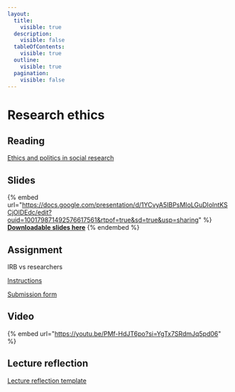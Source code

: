 ```yaml
---
layout:
  title:
    visible: true
  description:
    visible: false
  tableOfContents:
    visible: true
  outline:
    visible: true
  pagination:
    visible: false
---
```


# Research ethics

## Reading

[Ethics and politics in social research](https://drive.google.com/file/d/1GXJKrdLwtPPR-hyWVjLPrQbhwhaPegOF/view?usp=sharing)

## Slides

{% embed url="https://docs.google.com/presentation/d/1YCvyA5IBPsMIoLGuDIolntKSCjOlDEdc/edit?ouid=100179871492576617561&rtpof=true&sd=true&usp=sharing" %}
[**Downloadable slides here**](https://docs.google.com/presentation/d/1YCvyA5IBPsMIoLGuDIolntKSCjOlDEdc/edit?usp=sharing\&ouid=100179871492576617561\&rtpof=true\&sd=true)
{% endembed %}

## Assignment

IRB vs researchers

[Instructions](https://docs.google.com/document/d/1YSlTVZbSqkTVa6_llS-nSwT9q3kWP8W0?rtpof=true\&usp=drive_fs)

[Submission form](https://docs.google.com/document/d/1YbFOW_dq45g7e0NLaYOjJqGNIsJkvfr_?rtpof=true\&usp=drive_fs)

## Video

{% embed url="https://youtu.be/PMf-HdJT6po?si=YgTx7SRdmJq5pd06" %}

## Lecture reflection

[Lecture reflection template](https://docs.google.com/document/d/1QETf-eJa7MOg9gG7vJB24t8j5PCJ3wgy?rtpof=true\&usp=drive_fs)
